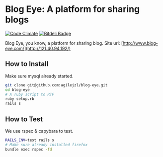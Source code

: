 Blog Eye: A platform for sharing blogs
=======

[![Code Climate](http://img.shields.io/codeclimate/github/agilejzl/blog-eye.svg)][codeclimate]
[![Bitdeli Badge](https://d2weczhvl823v0.cloudfront.net/agilejzl/blog-eye/trend.png)](https://bitdeli.com/free "Bitdeli Badge")

[codeclimate]: https://codeclimate.com/github/agilejzl/blog-eye

Blog Eye, you know, a platform for sharing blog.
Site url: [http://www.blog-eye.com/](http://121.40.94.192/)

## How to Install

Make sure mysql already started.
```bash
git clone git@github.com:agilejzl/blog-eye.git
cd blog-eye
# A ruby script to RTF
ruby setup.rb
rails s
```

## How to Test

We use rspec & capybara to test.
```bash
RAILS_ENV=test rails s
# Make sure already installed firefox
bundle exec rspec -fd
```
